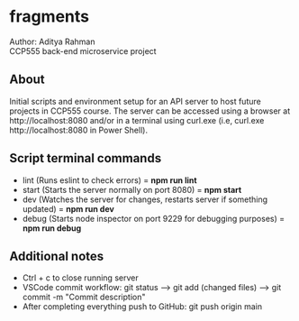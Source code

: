 # fragments

Author: Aditya Rahman  
CCP555 back-end microservice project

## About

Initial scripts and environment setup for an API server to host future projects in CCP555 course.
The server can be accessed using a browser at http://localhost:8080 and/or in a terminal using
curl.exe (i.e, curl.exe http://localhost:8080 in Power Shell).

## Script terminal commands

- lint (Runs eslint to check errors) = **npm run lint**
- start (Starts the server normally on port 8080) = **npm start**
- dev (Watches the server for changes, restarts server if something updated) = **npm run dev**
- debug (Starts node inspector on port 9229 for debugging purposes) = **npm run debug**

## Additional notes

- Ctrl + c to close running server
- VSCode commit workflow: git status --> git add (changed files) --> git commit -m "Commit description"
- After completing everything push to GitHub: git push origin main
